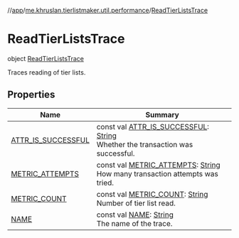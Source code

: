 //[app](../../../index.md)/[me.khruslan.tierlistmaker.util.performance](../index.md)/[ReadTierListsTrace](index.md)

# ReadTierListsTrace

object [ReadTierListsTrace](index.md)

Traces reading of tier lists.

## Properties

| Name | Summary |
|---|---|
| [ATTR_IS_SUCCESSFUL](-a-t-t-r_-i-s_-s-u-c-c-e-s-s-f-u-l.md) | const val [ATTR_IS_SUCCESSFUL](-a-t-t-r_-i-s_-s-u-c-c-e-s-s-f-u-l.md): [String](https://kotlinlang.org/api/latest/jvm/stdlib/kotlin/-string/index.html)<br>Whether the transaction was successful. |
| [METRIC_ATTEMPTS](-m-e-t-r-i-c_-a-t-t-e-m-p-t-s.md) | const val [METRIC_ATTEMPTS](-m-e-t-r-i-c_-a-t-t-e-m-p-t-s.md): [String](https://kotlinlang.org/api/latest/jvm/stdlib/kotlin/-string/index.html)<br>How many transaction attempts was tried. |
| [METRIC_COUNT](-m-e-t-r-i-c_-c-o-u-n-t.md) | const val [METRIC_COUNT](-m-e-t-r-i-c_-c-o-u-n-t.md): [String](https://kotlinlang.org/api/latest/jvm/stdlib/kotlin/-string/index.html)<br>Number of tier list read. |
| [NAME](-n-a-m-e.md) | const val [NAME](-n-a-m-e.md): [String](https://kotlinlang.org/api/latest/jvm/stdlib/kotlin/-string/index.html)<br>The name of the trace. |
